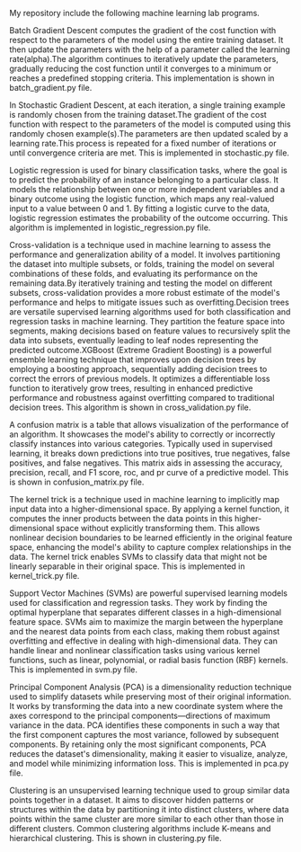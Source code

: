 My repository include the following machine learning lab programs.  

Batch Gradient Descent computes the gradient of the cost function with respect to the parameters of the model using the entire training dataset. It then update the parameters with the help of a parameter called the learning rate(alpha).The algorithm continues to iteratively update the parameters, gradually reducing the cost function until it converges to a minimum or reaches a predefined stopping criteria.
This implementation is shown in batch_gradient.py file.

In Stochastic Gradient Descent, at each iteration, a single training example is randomly chosen from the training dataset.The gradient of the cost function with respect to the parameters of the model is computed using this randomly chosen example(s).The parameters are then updated scaled by a learning rate.This process is repeated for a fixed number of iterations or until convergence criteria are met.
This is implemented in stochastic.py file.

Logistic regression is used for binary classification tasks, where the goal is to predict the probability of an instance belonging to a particular class. It models the relationship between one or more independent variables and a binary outcome using the logistic function, which maps any real-valued input to a value between 0 and 1. By fitting a logistic curve to the data, logistic regression estimates the probability of the outcome occurring.
This algorithm is implemented in logistic_regression.py file.

Cross-validation is a technique used in machine learning to assess the performance and generalization ability of a model. It involves partitioning the dataset into multiple subsets, or folds, training the model on several combinations of these folds, and evaluating its performance on the remaining data.By iteratively training and testing the model on different subsets, cross-validation provides a more robust estimate of the model's performance and helps to mitigate issues such as overfitting.Decision trees are versatile supervised learning algorithms used for both classification and regression tasks in machine learning. They partition the feature space into segments, making decisions based on feature values to recursively split the data into subsets, eventually leading to leaf nodes representing the predicted outcome.XGBoost (Extreme Gradient Boosting) is a powerful ensemble learning technique that improves upon decision trees by employing a boosting approach, sequentially adding decision trees to correct the errors of previous models. It optimizes a differentiable loss function to iteratively grow trees, resulting in enhanced predictive performance and robustness against overfitting compared to traditional decision trees.
This algorithm is shown in cross_validation.py file.

A confusion matrix is a table that allows visualization of the performance of an algorithm. It showcases the model's ability to correctly or incorrectly classify instances into various categories. Typically used in supervised learning, it breaks down predictions into true positives, true negatives, false positives, and false negatives. This matrix aids in assessing the accuracy, precision, recall, and F1 score, roc, and pr curve of a predictive model.
This is shown in confusion_matrix.py file.

The kernel trick is a technique used in machine learning to implicitly map input data into a higher-dimensional space. By applying a kernel function, it computes the inner products between the data points in this higher-dimensional space without explicitly transforming them. This allows nonlinear decision boundaries to be learned efficiently in the original feature space, enhancing the model's ability to capture complex relationships in the data. The kernel trick enables SVMs to classify data that might not be linearly separable in their original space.
This is implemented in kernel_trick.py file.

Support Vector Machines (SVMs) are powerful supervised learning models used for classification and regression tasks. They work by finding the optimal hyperplane that separates different classes in a high-dimensional feature space. SVMs aim to maximize the margin between the hyperplane and the nearest data points from each class, making them robust against overfitting and effective in dealing with high-dimensional data. They can handle linear and nonlinear classification tasks using various kernel functions, such as linear, polynomial, or radial basis function (RBF) kernels.
This is implemented in svm.py file.

Principal Component Analysis (PCA) is a dimensionality reduction technique used to simplify datasets while preserving most of their original information. It works by transforming the data into a new coordinate system where the axes correspond to the principal components—directions of maximum variance in the data. PCA identifies these components in such a way that the first component captures the most variance, followed by subsequent components. By retaining only the most significant components, PCA reduces the dataset's dimensionality, making it easier to visualize, analyze, and model while minimizing information loss.
This is implemented in pca.py file.

Clustering is an unsupervised learning technique used to group similar data points together in a dataset. It aims to discover hidden patterns or structures within the data by partitioning it into distinct clusters, where data points within the same cluster are more similar to each other than those in different clusters. Common clustering algorithms include K-means and hierarchical clustering.
This is shown in clustering.py file.
